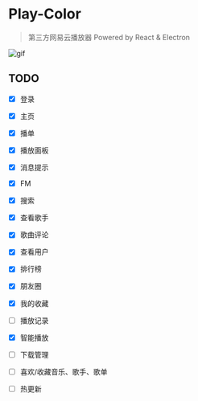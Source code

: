 # Play-Color 
> 第三方网易云播放器 
> Powered by React & Electron

![gif](/readme/gif.gif)
## TODO

- [x] 登录
- [x] 主页
- [x] 播单
- [x] 播放面板
- [x] 消息提示
- [x] FM
- [x] 搜索
- [x] 查看歌手
- [x] 歌曲评论
- [x] 查看用户
- [x] 排行榜
- [x] 朋友圈
- [x] 我的收藏
- [ ] 播放记录
- [x] 智能播放
- [ ] 下载管理
- [ ] 喜欢/收藏音乐、歌手、歌单
- [ ] 热更新

